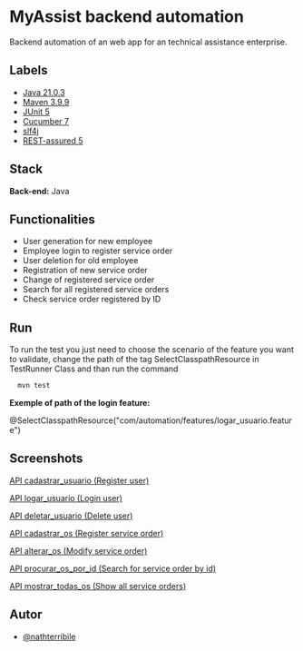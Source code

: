 ﻿# MyAssist backend automation

Backend automation of an web app for an technical assistance enterprise.



## Labels

- [Java 21.0.3](https://www.java.com/pt_BR/ "Java")
- [Maven 3.9.9](https://maven.apache.org/ "Maven")
- [JUnit 5](https://junit.org/junit5/ "JUnit")
- [Cucumber 7](https://cucumber.io/ "Cucumber")
- [slf4j](https://www.slf4j.org/ "Simple Logging Facade for Java")
- [REST-assured 5](https://rest-assured.io/ "REST-assured")


## Stack

**Back-end:** Java



## Functionalities

- User generation for new employee
- Employee login to register service order
- User deletion for old employee
- Registration of new service order
- Change of registered service order
- Search for all registered service orders
- Check service order registered by ID



## Run

To run the test you just need to choose the scenario of the feature you want to validate, change the path of the tag SelectClasspathResource in TestRunner Class and than run the command

```cmd
  mvn test
```

**Exemple of path of the login feature:**

@SelectClasspathResource("com/automation/features/logar_usuario.feature")



## Screenshots

[API cadastrar_usuario (Register user)](https://github.com/nathterribile/Assistencia-Tecnica-Backend-Automacao/blob/main/test-output/Pdf/cadastrar_usuario.pdf)


[API logar_usuario (Login user)](https://github.com/nathterribile/Assistencia-Tecnica-Backend-Automacao/blob/main/test-output/Pdf/logar_usuario.pdf)

[API deletar_usuario (Delete user)](https://github.com/nathterribile/Assistencia-Tecnica-Backend-Automacao/blob/main/test-output/Pdf/deletar_usuario.pdf)

[API cadastrar_os (Register service order)](https://github.com/nathterribile/Assistencia-Tecnica-Backend-Automacao/blob/main/test-output/Pdf/cadastrar_os.pdf)

[API alterar_os (Modify service order)](https://github.com/nathterribile/Assistencia-Tecnica-Backend-Automacao/blob/main/test-output/Pdf/alterar_os.pdf)

[API procurar_os_por_id (Search for service order by id)](https://github.com/nathterribile/Assistencia-Tecnica-Backend-Automacao/blob/main/test-output/Pdf/procurar_os_por_id.pdf)

[API mostrar_todas_os (Show all service orders)](https://github.com/nathterribile/Assistencia-Tecnica-Backend-Automacao/blob/main/test-output/Pdf/alterar_os.pdf)


## Autor

- [@nathterribile](https://github.com/nathterribile/Assistencia-Tecnica-Backend-Automacao)
